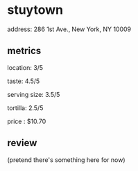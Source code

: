 # stuytown

address: 286 1st Ave., New York, NY 10009

## metrics
location: 3/5

taste: 4.5/5

serving size: 3.5/5

tortilla: 2.5/5

price : $10.70

## review
(pretend there's something here for now) 

